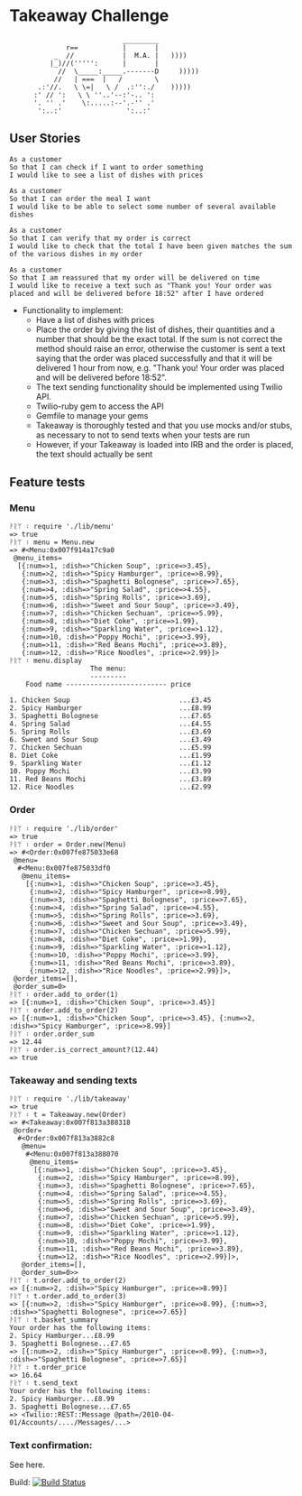 Takeaway Challenge
==================
```
                            _________
              r==           |       |
           _  //            |  M.A. |   ))))
          |_)//(''''':      |       |
            //  \_____:_____.-------D     )))))
           //   | ===  |   /        \
       .:'//.   \ \=|   \ /  .:'':./    )))))
      :' // ':   \ \ ''..'--:'-.. ':
      '. '' .'    \:.....:--'.-'' .'
       ':..:'                ':..:'

 ```

User Stories
-------

```
As a customer
So that I can check if I want to order something
I would like to see a list of dishes with prices

As a customer
So that I can order the meal I want
I would like to be able to select some number of several available dishes

As a customer
So that I can verify that my order is correct
I would like to check that the total I have been given matches the sum of the various dishes in my order

As a customer
So that I am reassured that my order will be delivered on time
I would like to receive a text such as "Thank you! Your order was placed and will be delivered before 18:52" after I have ordered
```

* Functionality to implement:
  * Have a list of dishes with prices
  * Place the order by giving the list of dishes, their quantities and a number that should be the exact total. If the sum is not correct the method should raise an error, otherwise the customer is sent a text saying that the order was placed successfully and that it will be delivered 1 hour from now, e.g. "Thank you! Your order was placed and will be delivered before 18:52".
  * The text sending functionality should be implemented using Twilio API.
  * Twilio-ruby gem to access the API
  * Gemfile to manage your gems
  * Takeaway is thoroughly tested and that you use mocks and/or stubs, as necessary to not to send texts when your tests are run
  * However, if your Takeaway is loaded into IRB and the order is placed, the text should actually be sent

## Feature tests

### Menu
```
ᚹᚱᛘ ᛬ require './lib/menu'
=> true
ᚹᚱᛘ ᛬ menu = Menu.new
=> #<Menu:0x007f914a17c9a0
 @menu_items=
  [{:num=>1, :dish=>"Chicken Soup", :price=>3.45},
   {:num=>2, :dish=>"Spicy Hamburger", :price=>8.99},
   {:num=>3, :dish=>"Spaghetti Bolognese", :price=>7.65},
   {:num=>4, :dish=>"Spring Salad", :price=>4.55},
   {:num=>5, :dish=>"Spring Rolls", :price=>3.69},
   {:num=>6, :dish=>"Sweet and Sour Soup", :price=>3.49},
   {:num=>7, :dish=>"Chicken Sechuan", :price=>5.99},
   {:num=>8, :dish=>"Diet Coke", :price=>1.99},
   {:num=>9, :dish=>"Sparkling Water", :price=>1.12},
   {:num=>10, :dish=>"Poppy Mochi", :price=>3.99},
   {:num=>11, :dish=>"Red Beans Mochi", :price=>3.89},
   {:num=>12, :dish=>"Rice Noodles", :price=>2.99}]>
ᚹᚱᛘ ᛬ menu.display
                    The menu:
                    ---------
    Food name ------------------------- price

1. Chicken Soup                           ...£3.45
2. Spicy Hamburger                        ...£8.99
3. Spaghetti Bolognese                    ...£7.65
4. Spring Salad                           ...£4.55
5. Spring Rolls                           ...£3.69
6. Sweet and Sour Soup                    ...£3.49
7. Chicken Sechuan                        ...£5.99
8. Diet Coke                              ...£1.99
9. Sparkling Water                        ...£1.12
10. Poppy Mochi                           ...£3.99
11. Red Beans Mochi                       ...£3.89
12. Rice Noodles                          ...£2.99
```

### Order

```
ᚹᚱᛘ ᛬ require './lib/order'
=> true
ᚹᚱᛘ ᛬ order = Order.new(Menu)
=> #<Order:0x007fe875033e68
 @menu=
  #<Menu:0x007fe875033df0
   @menu_items=
    [{:num=>1, :dish=>"Chicken Soup", :price=>3.45},
     {:num=>2, :dish=>"Spicy Hamburger", :price=>8.99},
     {:num=>3, :dish=>"Spaghetti Bolognese", :price=>7.65},
     {:num=>4, :dish=>"Spring Salad", :price=>4.55},
     {:num=>5, :dish=>"Spring Rolls", :price=>3.69},
     {:num=>6, :dish=>"Sweet and Sour Soup", :price=>3.49},
     {:num=>7, :dish=>"Chicken Sechuan", :price=>5.99},
     {:num=>8, :dish=>"Diet Coke", :price=>1.99},
     {:num=>9, :dish=>"Sparkling Water", :price=>1.12},
     {:num=>10, :dish=>"Poppy Mochi", :price=>3.99},
     {:num=>11, :dish=>"Red Beans Mochi", :price=>3.89},
     {:num=>12, :dish=>"Rice Noodles", :price=>2.99}]>,
 @order_items=[],
 @order_sum=0>
ᚹᚱᛘ ᛬ order.add_to_order(1)
=> [{:num=>1, :dish=>"Chicken Soup", :price=>3.45}]
ᚹᚱᛘ ᛬ order.add_to_order(2)
=> [{:num=>1, :dish=>"Chicken Soup", :price=>3.45}, {:num=>2, :dish=>"Spicy Hamburger", :price=>8.99}]
ᚹᚱᛘ ᛬ order.order_sum
=> 12.44
ᚹᚱᛘ ᛬ order.is_correct_amount?(12.44)
=> true
```
### Takeaway and sending texts

```
ᚹᚱᛘ ᛬ require './lib/takeaway'
=> true
ᚹᚱᛘ ᛬ t = Takeaway.new(Order)
=> #<Takeaway:0x007f813a388318
 @order=
  #<Order:0x007f813a3882c8
   @menu=
    #<Menu:0x007f813a388070
     @menu_items=
      [{:num=>1, :dish=>"Chicken Soup", :price=>3.45},
       {:num=>2, :dish=>"Spicy Hamburger", :price=>8.99},
       {:num=>3, :dish=>"Spaghetti Bolognese", :price=>7.65},
       {:num=>4, :dish=>"Spring Salad", :price=>4.55},
       {:num=>5, :dish=>"Spring Rolls", :price=>3.69},
       {:num=>6, :dish=>"Sweet and Sour Soup", :price=>3.49},
       {:num=>7, :dish=>"Chicken Sechuan", :price=>5.99},
       {:num=>8, :dish=>"Diet Coke", :price=>1.99},
       {:num=>9, :dish=>"Sparkling Water", :price=>1.12},
       {:num=>10, :dish=>"Poppy Mochi", :price=>3.99},
       {:num=>11, :dish=>"Red Beans Mochi", :price=>3.89},
       {:num=>12, :dish=>"Rice Noodles", :price=>2.99}]>,
   @order_items=[],
   @order_sum=0>>
ᚹᚱᛘ ᛬ t.order.add_to_order(2)
=> [{:num=>2, :dish=>"Spicy Hamburger", :price=>8.99}]
ᚹᚱᛘ ᛬ t.order.add_to_order(3)
=> [{:num=>2, :dish=>"Spicy Hamburger", :price=>8.99}, {:num=>3, :dish=>"Spaghetti Bolognese", :price=>7.65}]
ᚹᚱᛘ ᛬ t.basket_summary
Your order has the following items:
2. Spicy Hamburger...£8.99
3. Spaghetti Bolognese...£7.65
=> [{:num=>2, :dish=>"Spicy Hamburger", :price=>8.99}, {:num=>3, :dish=>"Spaghetti Bolognese", :price=>7.65}]
ᚹᚱᛘ ᛬ t.order_price
=> 16.64
ᚹᚱᛘ ᛬ t.send_text
Your order has the following items:
2. Spicy Hamburger...£8.99
3. Spaghetti Bolognese...£7.65
=> <Twilio::REST::Message @path=/2010-04-01/Accounts/..../Messages/...>
```

### Text confirmation:
See here.

Build:
[![Build Status](https://travis-ci.org/makersacademy/takeaway-challenge.svg?branch=master)](https://travis-ci.org/makersacademy/takeaway-challenge)
